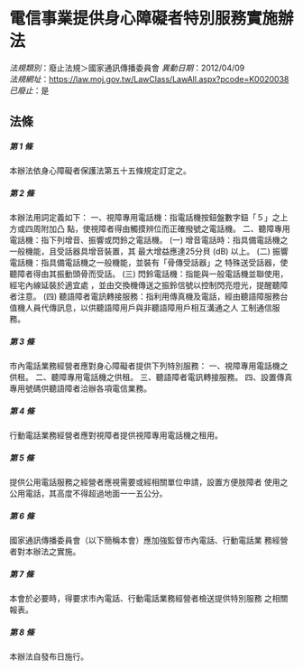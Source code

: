# 電信事業提供身心障礙者特別服務實施辦法

*法規類別*：廢止法規＞國家通訊傳播委員會
*異動日期*：2012/04/09  
*法規網址*：https://law.moj.gov.tw/LawClass/LawAll.aspx?pcode=K0020038
*已廢止*：是


## 法條
##### 第 1 條
本辦法依身心障礙者保護法第五十五條規定訂定之。

##### 第 2 條
本辦法用詞定義如下：
一、視障專用電話機：指電話機按鈕盤數字鈕「５」之上方或四周附加凸
    點，使視障者得由觸摸辨位而正確撥號之電話機。
二、聽障專用電話機：指下列增音、振響或閃鈴之電話機。
 (一) 增音電話時：指具備電話機之一般機能，且受話器具增音裝置，其
      最大增益應達25分貝 (dB) 以上。
 (二) 振響電話機：指具備電話機之一般機能，並裝有「骨傳受話器」之
      特殊送受話器，使聽障者得由其振動頭骨而受話。
 (三) 閃鈴電話機：指能與一般電話機並聯使用，經宅內線延裝於適宜處
      ，並由交換機傳送之振鈴信號以控制閃亮燈光，提醒聽障者注意。
 (四) 聽語障者電訊轉接服務：指利用傳真機及電話，經由聽語障服務台
      值機人員代傳訊息，以供聽語障用戶與非聽語障用戶相互溝通之人
      工制通信服務。


##### 第 3 條
市內電話業務經營者應對身心障礙者提供下列特別服務：
一、視障專用電話機之供租。
二、聽障專用電話機之供租。
三、聽語障者電訊轉接服務。
四、設置傳真專用號碼供聽語障者洽辦各項電信業務。


##### 第 4 條
行動電話業務經營者應對視障者提供視障專用電話機之租用。

##### 第 5 條
提供公用電話服務之經營者應視需要或經相關單位申請，設置方便肢障者
使用之公用電話，其高度不得超過地面一一五公分。

##### 第 6 條
國家通訊傳播委員會（以下簡稱本會）應加強監督市內電話、行動電話業
務經營者對本辦法之實施。

##### 第 7 條
本會於必要時，得要求市內電話、行動電話業務經營者檢送提供特別服務
之相關報表。

##### 第 8 條
本辦法自發布日施行。


